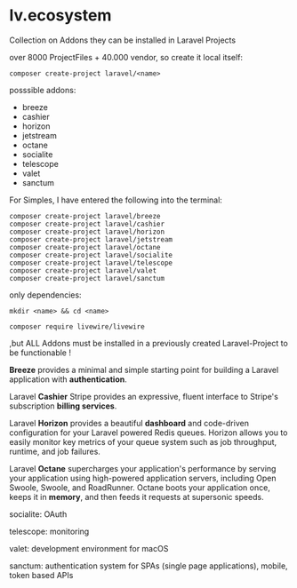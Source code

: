 # lv.ecosystem
Collection on Addons they can be installed in Laravel Projects

over 8000 ProjectFiles + 40.000 vendor, so create it local itself:

````
composer create-project laravel/<name>
````

posssible addons:
* breeze
* cashier
* horizon
* jetstream
* octane
* socialite
* telescope
* valet
* sanctum

For Simples, I have entered the following into the terminal:

````
composer create-project laravel/breeze
composer create-project laravel/cashier
composer create-project laravel/horizon
composer create-project laravel/jetstream
composer create-project laravel/octane
composer create-project laravel/socialite
composer create-project laravel/telescope
composer create-project laravel/valet
composer create-project laravel/sanctum
````

only dependencies:
````
mkdir <name> && cd <name>

composer require livewire/livewire
````

,but ALL Addons must be installed in a previously created Laravel-Project to be functionable !


**Breeze** provides a minimal and simple starting point for building a Laravel application with **authentication**.

Laravel **Cashier** Stripe provides an expressive, fluent interface to Stripe's subscription **billing services**.

Laravel **Horizon** provides a beautiful **dashboard** and code-driven configuration for your Laravel powered Redis queues. Horizon allows you to easily monitor key metrics of your queue system such as job throughput, runtime, and job failures.

Laravel **Octane** supercharges your application's performance by serving your application using high-powered application servers, including Open Swoole, Swoole, and RoadRunner. Octane boots your application once, keeps it in **memory**, and then feeds it requests at supersonic speeds.

socialite: OAuth

telescope: monitoring

valet: development environment for macOS

sanctum: authentication system for SPAs (single page applications), mobile, token based APIs